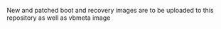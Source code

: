 New and patched boot and recovery images are to be uploaded to this repository as well as vbmeta image
